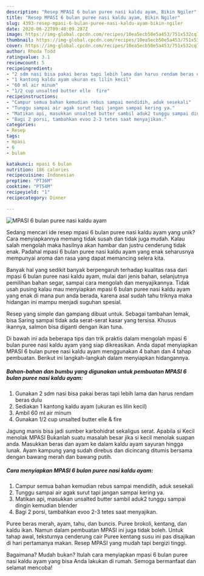 ```yaml
---
description: "Resep MPASI 6 bulan puree nasi kaldu ayam, Bikin Ngiler"
title: "Resep MPASI 6 bulan puree nasi kaldu ayam, Bikin Ngiler"
slug: 4393-resep-mpasi-6-bulan-puree-nasi-kaldu-ayam-bikin-ngiler
date: 2020-06-22T09:40:09.287Z
image: https://img-global.cpcdn.com/recipes/10ea5ecb50e5a453/751x532cq70/mpasi-6-bulan-puree-nasi-kaldu-ayam-foto-resep-utama.jpg
thumbnail: https://img-global.cpcdn.com/recipes/10ea5ecb50e5a453/751x532cq70/mpasi-6-bulan-puree-nasi-kaldu-ayam-foto-resep-utama.jpg
cover: https://img-global.cpcdn.com/recipes/10ea5ecb50e5a453/751x532cq70/mpasi-6-bulan-puree-nasi-kaldu-ayam-foto-resep-utama.jpg
author: Rhoda Todd
ratingvalue: 3.1
reviewcount: 5
recipeingredient:
- "2 sdm nasi bisa pakai beras tapi lebih lama dan harus rendam beras dulu"
- "1 kantong kaldu ayam ukuran es lilin kecil"
- "60 ml air minum"
- "1/2 cup unsalted butter elle  fire"
recipeinstructions:
- "Campur semua bahan kemudian rebus sampai mendidih, aduk sesekali"
- "Tunggu sampai air agak surut tapi jangan sampai kering ya."
- "Matikan api, masukkan unsalted butter sambil aduk2 tunggu sampai dingin kemudian blender"
- "Bagi 2 porsi, tambahkan evoo 2-3 tetes saat menyajikan."
categories:
- Resep
tags:
- mpasi
- 6
- bulan

katakunci: mpasi 6 bulan 
nutrition: 186 calories
recipecuisine: Indonesian
preptime: "PT36M"
cooktime: "PT54M"
recipeyield: "1"
recipecategory: Dinner

---
```



![MPASI 6 bulan puree nasi kaldu ayam](https://img-global.cpcdn.com/recipes/10ea5ecb50e5a453/751x532cq70/mpasi-6-bulan-puree-nasi-kaldu-ayam-foto-resep-utama.jpg)

Sedang mencari ide resep mpasi 6 bulan puree nasi kaldu ayam yang unik? Cara menyiapkannya memang tidak susah dan tidak juga mudah. Kalau salah mengolah maka hasilnya akan hambar dan justru cenderung tidak enak. Padahal mpasi 6 bulan puree nasi kaldu ayam yang enak seharusnya mempunyai aroma dan rasa yang dapat memancing selera kita.

Banyak hal yang sedikit banyak berpengaruh terhadap kualitas rasa dari mpasi 6 bulan puree nasi kaldu ayam, mulai dari jenis bahan, selanjutnya pemilihan bahan segar, sampai cara mengolah dan menyajikannya. Tidak usah pusing kalau mau menyiapkan mpasi 6 bulan puree nasi kaldu ayam yang enak di mana pun anda berada, karena asal sudah tahu triknya maka hidangan ini mampu menjadi suguhan spesial.

Resep yang simple dan gampang dibuat untuk. Sebagai tambahan lemak, bisa Saring sampai tidak ada serat-serat kasar yang tersisa. Khusus ikannya, salmon bisa diganti dengan ikan tuna.


Di bawah ini ada beberapa tips dan trik praktis dalam mengolah mpasi 6 bulan puree nasi kaldu ayam yang siap dikreasikan. Anda dapat menyiapkan MPASI 6 bulan puree nasi kaldu ayam menggunakan 4 bahan dan 4 tahap pembuatan. Berikut ini langkah-langkah dalam menyiapkan hidangannya.

<!--inarticleads1-->

##### Bahan-bahan dan bumbu yang digunakan untuk pembuatan MPASI 6 bulan puree nasi kaldu ayam:

1. Gunakan 2 sdm nasi bisa pakai beras tapi lebih lama dan harus rendam beras dulu
1. Sediakan 1 kantong kaldu ayam (ukuran es lilin kecil)
1. Ambil 60 ml air minum
1. Gunakan 1/2 cup unsalted butter elle &amp; fire


Jagung manis bisa jadi sumber karbohidrat sekaligus serat. Apabila si Kecil menolak MPASI Bukanlah suatu masalah besar jika si kecil menolak suapan anda. Masukkan beras dan ayam ke dalam kaldu ayam sayuran hingga lunak. Ayam kampung yang sudah direbus dan dicincang ditumis bersama dengan bawang merah dan bawang putih. 

<!--inarticleads2-->

##### Cara menyiapkan MPASI 6 bulan puree nasi kaldu ayam:

1. Campur semua bahan kemudian rebus sampai mendidih, aduk sesekali
1. Tunggu sampai air agak surut tapi jangan sampai kering ya.
1. Matikan api, masukkan unsalted butter sambil aduk2 tunggu sampai dingin kemudian blender
1. Bagi 2 porsi, tambahkan evoo 2-3 tetes saat menyajikan.


Puree beras merah, ayam, tahu, dan buncis. Puree brokoli, kentang, dan kaldu ikan. Namun dalam pembuatan MPASI ini juga tidak boleh. Untuk tahap awal, teksturnya cenderung cair Puree kentang susu ini pas disajikan di hari pertamanya makan. Resep MPASI yang mudah tapi bergizi tinggi. 

Bagaimana? Mudah bukan? Itulah cara menyiapkan mpasi 6 bulan puree nasi kaldu ayam yang bisa Anda lakukan di rumah. Semoga bermanfaat dan selamat mencoba!
